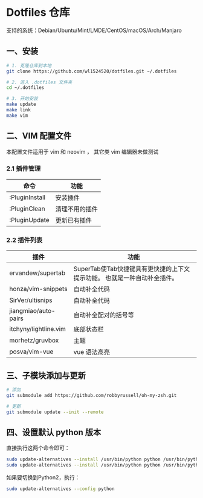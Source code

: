 # Dotfiles 仓库
支持的系统：Debian/Ubuntu/Mint/LMDE/CentOS/macOS/Arch/Manjaro

## 一、安装
```bash
# 1. 克隆仓库到本地
git clone https://github.com/wl1524520/dotfiles.git ~/.dotfiles

# 2. 进入 .dotfiles 文件夹
cd ~/.dotfiles

# 3. 开始安装
make update
make link
make vim
```

## 二、VIM 配置文件
本配置文件适用于 vim 和 neovim ， 其它类 vim 编辑器未做测试

### 2.1 插件管理
命令 | 功能
---|---
:PluginInstall | 安装插件
:PluginClean | 清理不用的插件
:PluginUpdate | 更新已有插件

### 2.2 插件列表
插件 | 功能
---|---
ervandew/supertab | SuperTab使Tab快捷键具有更快捷的上下文提示功能。 也就是一种自动补全插件。
honza/vim-snippets | 自动补全代码
SirVer/ultisnips | 自动补全代码
jiangmiao/auto-pairs | 自动补全配对的括号等
itchyny/lightline.vim | 底部状态栏
morhetz/gruvbox | 主题
posva/vim-vue | vue 语法高亮

## 三、子模块添加与更新
```bash
# 添加
git submodule add https://github.com/robbyrussell/oh-my-zsh.git

# 更新
git submodule update --init --remote
```

## 四、设置默认 python 版本
直接执行这两个命令即可：
```bash
sudo update-alternatives --install /usr/bin/python python /usr/bin/python2 100
sudo update-alternatives --install /usr/bin/python python /usr/bin/python3 150
```
如果要切换到Python2，执行：
```bash
sudo update-alternatives --config python
```

